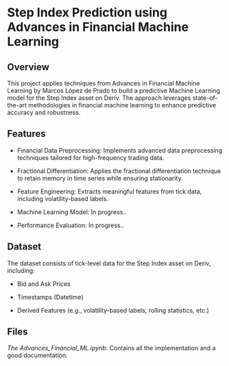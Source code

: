 # Step Index Prediction using Advances in Financial Machine Learning

## Overview

This project applies techniques from Advances in Financial Machine Learning by Marcos López de Prado to build a predictive Machine Learning model for the Step Index asset on Deriv. The approach leverages state-of-the-art methodologies in financial machine learning to enhance predictive accuracy and robustness.

## Features

* Financial Data Preprocessing: Implements advanced data preprocessing techniques tailored for high-frequency trading data.

* Fractional Differentiation: Applies the fractional differentiation technique to retain memory in time series while ensuring stationarity.

* Feature Engineering: Extracts meaningful features from tick data, including volatility-based labels.

* Machine Learning Model: In progress..

* Performance Evaluation: In progress..

## Dataset

The dataset consists of tick-level data for the Step Index asset on Deriv, including:

* Bid and Ask Prices

* Timestamps (Datetime)

* Derived Features (e.g., volatility-based labels, rolling statistics, etc.)

## Files

_The Advances_Financial_ML.ipynb_: Contains all the implementation and a good documentation.
